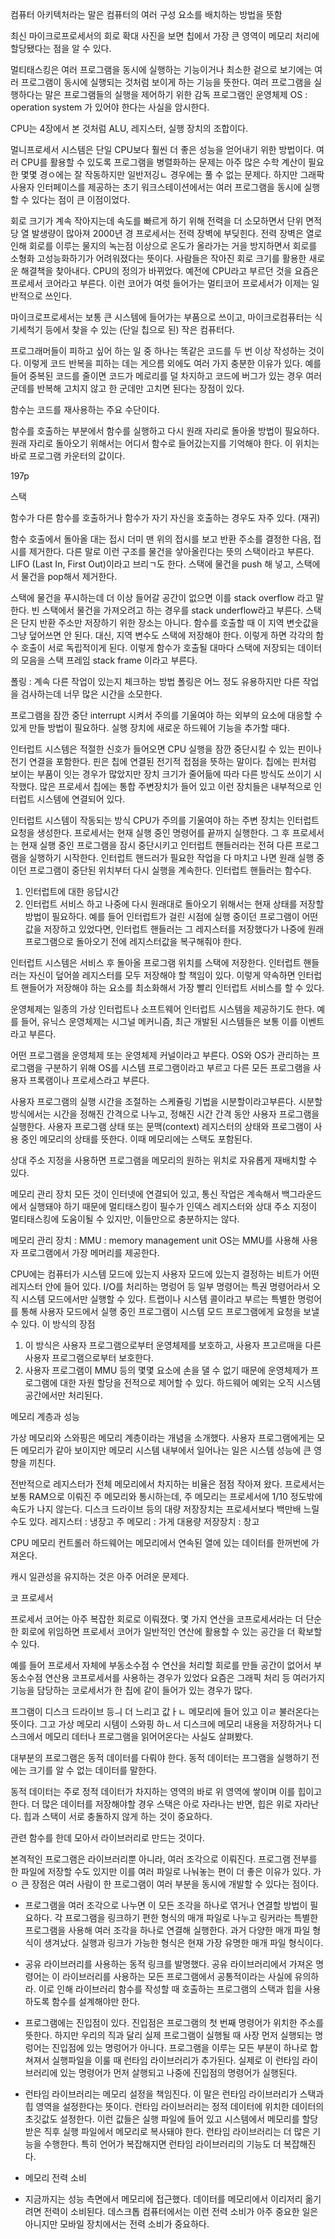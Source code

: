 컴퓨터 아키텍처라는 말은 컴퓨터의 여러 구성 요소를 배치하는 방법을 뜻함

최신 마이크로프로세서의 회로 확대 사진을 보면 칩에서 가장 큰 영역이 메모리 처리에 할당됐다는 점을 알 수 있다.

멀티태스킹은 여러 프로그램을 동시에 실행하는 기능이거나 최소한 겉으로 보기에는 여러 프로그램이 동시에 실행되는 것처럼 보이게 하는 기능을 뜻한다.
여러 프로그램을 실행하다는 말은 프로그램들의 실행을 제어하기 위한 감독 프로그램인 운영체제 OS : operation system 가 있어야 한다는 사실을 암시한다.

CPU는 4장에서 본 것처럼 ALU, 레지스터, 실행 장치의 조합이다.

멀니프로세서 시스템은 단일 CPU보다 훨씬 더 좋은 성능을 얻어내기 위한 방법이다.
여러 CPU를 활용할 수 있도록 프로그램을 병렬화하는 문제는 아주 많은 수학 계산이 필요한 몇몇 경ㅇ에는 잘 작동하지만 일반저깅ㄴ 경우에는 풀 수 없는 문제다.
하지만 그래팍 사용자 인터페이스를 제공하는 초기 워크스테이션에서는 여러 프로그램을 동시에 실행할 수 있다는 점이 큰 이점이었다.

회로 크기가 계속 작아지는데 속도를 빠르게 하기 위해 전력을 더 소모하면서 단위 면적당 열 발생량이 많아져 2000년 경 프로세서는 전력 장벽에 부딪힌다.
전력 장벽은 열로 인해 회로를 이루는 물지의 녹는점 이상으로 온도가 올라가는 거을 방지하면서 회로를 소형화 고성능화하기가 어려워졌다는 뜻이다.
사람들은 작아진 회로 크기를 활용한 새로운 해결책을 찾아내다. CPU의 정의가 바뀌었다. 예전에 CPU라고 부르던 것을 요즘은 프로세서 코어라고 부른다. 이런 코어가 여럿 들어가는 멀티코어 프로세서가 이제는 일반적으로 쓰인다.

마이크로프로세서는 보통 큰 시스템에 들어가는 부품으로 쓰이고, 마이크로컴퓨터는 식기세척기 등에서 찾을 수 있는 (단일 칩으로 된) 작은 컴퓨터다.

프로그래머들이 피하고 싶어 하는 일 중 하나는 똑같은 코드를 두 번 이상 작성하는 것이다. 이렇게 코드 반복을 피하는 데는 게으름 외에도 여러 가지 충분한 이유가 있다. 예를 들어 중복된 코드를 줄이면 코드가 메로리를 덜 차지하고 코드에 버그가 있는 경우 여러 군데를 반복해 고치지 않고 한 군데만 고치면 된다는 장점이 있다.

함수는 코드를 재사용하는 주요 수단이다.

함수를 호출하는 부분에서 함수를 실행하고 다시 원래 자리로 돌아올 방법이 필요하다. 원래 자리로 돌아오기 위해서는 어디서 함수로 들어갔는지를 기억해야 한다.
이 위치는 바로 프로그램 카운터의 값이다.

197p

스택

함수가 다른 함수를 호출하거나 함수가 자기 자신을 호출하는 경우도 자주 있다. (재귀)

함수 호출에서 돌아올 대는 접시 더미 맨 위의 접시를 보고 반환 주소를 결정한 다음, 접시를 제거한다. 다른 말로 이런 구조를 물건을 샇아올린다는 뜻의 스택이라고 부른다.
LIFO (Last In, First Out)이라고 브리ㄱ도 한다.
스택에 물건을 push 해 넣고, 스택에서 물건을 pop해서 제거한다.

스택에 물건을 푸시하는데 더 이상 들어갈 공간이 없으면 이를 stack overflow 라고 말한다.
빈 스택에서 물건을 가져오려고 하는 경우를 stack underflow라고 부른다.
스택은 단지 반환 주소만 저장하기 위한 장소는 아니다.
함수를 호출할 때 이 지역 변숫값을 그냥 덮어쓰면 안 된다. 대신, 지역 변수도 스택에 저장해야 한다. 이렇게 하면 각각의 함수 호출이 서로 독립적이게 된다. 이렇게 함수가 호출될 대마다 스택에 저장되는 데이터의 모음을 스택 프레임 stack frame 이라고 부른다.

폴링 : 계속 다른 작업이 있는지 체크하는 방법
폴링은 어느 정도 유용하지만 다른 작업을 검사하는데 너무 많은 시간을 소모한다.

프로그램을 잠깐 중단 interrupt 시켜서 주의를 기울여야 하는 외부의 요소에 대응할 수 있게 만들 방법이 필요하다.
실행 장치에 새로운 하드웨어 기능을 추가할 때다.

인터럽트 시스템은 적절한 신호가 들어오면 CPU 실행을 잠깐 중단시킬 수 있는 핀이나 전기 연결을 포함한다. 핀은 칩에 연결된 전기적 접점을 뜻하는 말이다. 칩에는 핀처럼 보이는 부품이 잇는 경우가 많았지만 장치 크기가 줄어듦에 따라 다른 방식도 쓰이기 시작했다.
많은 프로세서 칩에는 통합 주변장치가 들어 있고 이런 장치들은 내부적으로 인터럽트 시스템에 연결되어 있다.

인터럽트 시스템이 작동되는 방식
CPU가 주의를 기울여야 하는 주변 장치는 인터럽트 요청을 생성한다.
프로세서는 현재 실행 중인 명령어를 끝까지 실행한다. 그 후 프로세서는 현재 실행 중인 프로그램을 잠시 중단시키고 인터럽트 핸들러라는 전혀 다른 프로그램을 실행하기 시작한다.
인터럽트 핸드러가 필요한 작업을 다 마치고 나면 원래 실행 중이던 프로그램이 중단된 위치부터 다시 실행을 계속한다. 인터럽트 핸들러는 함수다.

1. 인터럽트에 대한 응답시간
2. 인터럽트 서비스 하고 나중에 다시 원래대로 돌아오기 위해서는 현재 상태를 저장할 방법이 필요하다. 예를 들어
   인터럽트가 걸린 시점에 실행 중이던 프로그램이 어떤 값을 저장하고 있었다면, 인터럽트 핸들러는 그 레지스터를 저장했다가 나중에 원래 프로그램으로 돌아오기 전에 레지스터값을 복구해줘야 한다.

인터럽트 시스템은 서비스 후 돌아올 프로그램 위치를 스택에 저장한다. 인터럽트 핸들러는 자신이 덮어쓸 레지스터를 모두 저장해야 할 책임이 있다.
이렇게 약속하면 인터럽트 핸들어가 저장해야 하는 요소를 최소화해서 가장 빨리 인터럽트 서비스를 할 수 있다.

운영체제는 일종의 가상 인터럽트나 소프트웨어 인터럽트 시스템을 제공하기도 한다. 예를 들어, 유닉스 운영체제는 시그널 메커니즘, 최근 개발된 시스템들은 보통 이를 이벤트라고 부른다.

어떤 프로그램을 운영체제 또는 운영체제 커널이라고 부른다.
OS와 OS가 관리하는 프로그램을 구분하기 위해 OS를 시스템 프로그램이라고 부르고 다른 모든 프로그램을 사용자 프록램이나 프로세스라고 부른다.

사용자 프로그램의 실행 시간을 조절하는 스케쥴링 기법을 시분할이라고부른다.
시분할 방식에서는 시간을 정해진 간격으로 나누고, 정해진 시간 간격 동안 사용자 프로그램을 실행한다.
사용자 프로그램 상태 또는 문맥(context) 레지스터의 상태와 프로그램이 사용 중인 메모리의 상태를 뜻한다.
이때 메모리에는 스택도 포함된다.

상대 주소 지정을 사용하면 프로그램을 메모리의 원하는 위치로 자유롭게 재배치할 수 있다.

메모리 관리 장치
모든 것이 인터넷에 연결되어 있고, 통신 작업은 계속해서 백그라운드에서 실행돼야 하기 때문에 멀티태스킹이 필수가 인덱스 레지스터와 상대 주소 지정이 멀티태스킹에 도움이될 수 있지만, 이들만으로 충분하지는 않다.

메모리 관리 장치 : MMU : memory management unit
OS는 MMU를 사용해 사용자 프로그램에서 가장 메머리를 제공한다.

CPU에는 컴퓨터가 시스템 모드에 있는지 사용자 모드에 있는지 결정하는 비트가 어떤 레지스터 안에 들어 있다.
I/O를 처리하는 명렁어 등 일부 명령어는 특권 명령어라서 오직 시스템 모드에서만 실행할 수 있다.
트랩이나 시스템 콜이라고 부르는 특별한 명렁어를 통해 사용자 모드에서 실행 중인 프로그램이 시스템 모드 프로그램에게 요청을 보낼 수 있다.
이 방식의 장점

1. 이 방식은 사용자 프로그램으로부터 운영체제를 보호하고, 사용자 프고르매을 다른 사용자 프로그램으로부터 보호한다.
2. 사용자 프로그램이 MMU 등의 몇몇 요소에 손을 댈 수 없기 때문에 운영체제가 프로그램에 대한 자원 할당을 전적으로 제어할 수 있다. 하드웨어 예외는 오직 시스템 공간에서만 처리된다.

메모리 계층과 성능

가상 메모리와 스와핑은 메모리 계층이라는 개념을 소개했다. 사용자 프로그램에게는 모든 메모리가 같아 보이지만 메모리 시스템 내부에서 일어나는 일은 시스템 성능에 큰 영향을 끼친다.

전반적으로 레지스터가 전체 메모리에서 차지하는 비율은 점점 작아져 왔다. 프로세서는 보통 RAM으로 이뤄진 주 메모리와 통시하는데, 주 메모리는 프로세서에 1/10 정도밖에 속도가 나지 않는다.
디스크 드라이브 등의 대량 저장장치는 프로세서보다 백만배 느릴 수도 있다.
레지스터 : 냉장고
주 메모리 : 가게
대용량 저장장치 : 창고

CPU 메모리 컨트롤러 하드웨어는 메모리에서 연속된 열에 있는 데이터를 한꺼번에 가져온다.

캐시 일관성을 유지하는 것은 아주 어려운 문제다.

코 프로세서

프로세서 코어는 아주 복잡한 회로로 이뤄졌다. 몇 가지 연산을 코프로세서라는 더 단순한 회로에 위임하면 프로세서 코어가 일반적인 연산에 활용할 수 있는 공간을 더 확보할 수 있다.

예를 들어 프로세서 자체에 부동소수점 수 연산을 처리할 회로를 만들 공간이 없어서 부동소수점 연산용 코프로세서를 사용하는 경우가 있었다 요즘은 그래픽 처리 등 여러가지 기능을 담당하는 코로세서가 한 칩에 같이 들어가 있는 경우가 많다.

프그램이 디스크 드라이브 등ㅢ 더 느리고 값ㅏㄴ 메모리에 들어 있고 이ㄹ 불러온다는 뜻이다. 그고 가상 메모리 시템이 스와핑 하ㄴ서 디스크에 메모리 내용을 저장하거나 디스크에서 메모리 데터나 프로그램을 읽어어온다는 사실도 살펴봤다.

대부분의 프로그램은 동적 데이터를 다뤄야 한다. 동적 데이터는 프그램을 실행하기 전에는 크기를 알 수 없는 데이터를 말한다.

동적 데이터는 주로 정적 데이터가 차지하는 영역의 바로 위 영역에 쌓이며 이를 힙이고 한다.
더 많은 데이터를 저장해야할 경우 스택은 아로 자라나는 반면, 힙은 위로 자라난다.
힙과 스택이 서로 충돌하지 않게 하는 것이 중요하다.

관련 함수를 한데 모아서 라이브러리로 만드는 것이다.

본격적인 프로그램은 라이브러리뿐 아니라, 여러 조각으로 이뤄진다. 프로그램 전부를 한 파일에 저장할 수도 있지만 이를 여러 파일로 나눠놓는 편이 더 좋은 이유가 있다. 가ㅇ 큰 장점은 여러 사람이 한 프로그램이 여러 부분을 동시에 개발할 수 있다는 점이다.

- 프로그램을 여러 조각으로 나누면 이 모든 조각을 하나로 엮거나 연결할 방법이 필요하다. 각 프로그램을 링크하기 편한 형식의 매개 파일로 나누고 링커라는 특별한 프로그램을 사용해 여러 조각을 하나로 연결해 실행한다.
  과거 다양한 매개 파일 형식이 생겨났다. 실행과 링크가 가능한 형식은 현재 가장 유명한 매개 파일 형식이다.

- 공유 라이브러리를 사용하는 동적 링크를 발명했다.
  공유 라이브러리에서 가져온 명령어는 이 라이브러리를 사용하는 모든 프로그램에서 공통적이라는 사실에 유의하라. 이로 인해 라이브러리 함수를 작성할 때 호출하는 프로그램의 스택과 힙을 사용하도록 함수를 설계해야만 한다.
- 프로그램에는 진입점이 있다. 진입점은 프로그램의 첫 번째 명령어가 위치한 주소를 뜻한다. 하지만 우리의 직과 달리 실제 프로그램이 실행될 때 사장 먼저 실행되는 명렁어는 진입점에 있는 명렁어가 아니다. 프로그램을 이루는 모든 부분이 하나로 합쳐져서 실행파일을 이룰 때 런타임 라이브러리가 추가된다.
  실제로 이 런타임 라이브러리에 있는 명령어가 먼저 살행되고 나중에 진입점의 명령어가 실행된다.
- 런타임 라이브러리는 메모리 설정을 책임진다. 이 말은 런타임 라이브러리가 스택과 힙 영역을 설정한다는 뜻이다. 런타임 라이브러리는 정적 데이터에 위치한 데이터의 초깃값도 설정한다. 이런 값들은 실행 파일에 들어 있고 시스템에서 메모리를 할당 받은 직후 실행 파일에서 메모리로 복사돼야 한다.
  런타임 라이브러리는 더 많은 기능을 수행한다. 특히 언어가 복잡해지면 런타임 라이브러리의 기능도 더 복잡해진다.

- 메모리 전력 소비
- 지금까지는 성능 측면에서 메모리에 접근했다. 데이터를 메모리에서 이리저리 옮기려면 전력이 소비된다. 데스크톱 컴퓨터에서는 이런 전력 소비가 아주 중요한 일은 아니지만 모바일 장치에서는 전력 소비가 중요하다.
